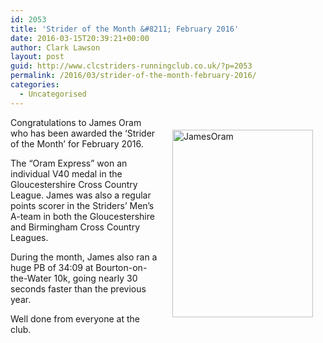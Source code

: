 ```yaml
---
id: 2053
title: 'Strider of the Month &#8211; February 2016'
date: 2016-03-15T20:39:21+00:00
author: Clark Lawson
layout: post
guid: http://www.clcstriders-runningclub.co.uk/?p=2053
permalink: /2016/03/strider-of-the-month-february-2016/
categories:
  - Uncategorised
---
```

<div style="float:right; padding: 20px 20px 20px 20px">
  <img class="alignright size-medium wp-image-2055" src="http://www.clcstriders-runningclub.co.uk/wplive/wp-content/uploads/2016/03/JamesOram1-e1458074182855-225x300.jpg" alt="JamesOram" width="225" height="300" srcset="http://www.clcstriders-runningclub.co.uk/wplive/wp-content/uploads/2016/03/JamesOram1-e1458074182855-225x300.jpg 225w, http://www.clcstriders-runningclub.co.uk/wplive/wp-content/uploads/2016/03/JamesOram1-e1458074182855.jpg 480w" sizes="(max-width: 225px) 100vw, 225px" />
</div>

Congratulations to James Oram who has been awarded the &#8216;Strider of the Month&#8217; for February 2016.

The &#8220;Oram Express&#8221; won an individual V40 medal in the Gloucestershire Cross Country League. James was also a regular points scorer in the Striders&#8217; Men&#8217;s A-team in both the Gloucestershire and Birmingham Cross Country Leagues.

During the month, James also ran a huge PB of 34:09 at Bourton-on-the-Water 10k, going nearly 30 seconds faster than the previous year.

Well done from everyone at the club.